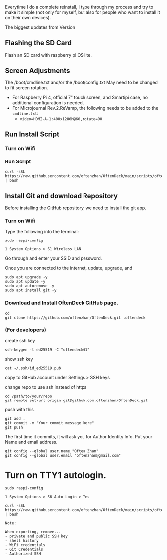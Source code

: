 Everytime I do a complete reinstall, I type through my process and try to make it simple (not only for myself, but also for people who want to install it on their own devices).

The biggest updates from Version 

## Flashing the SD Card

Flash an SD card with raspberry pi OS lite. 

## Screen Adjustments

The /boot/cmdline.txt and/or the /boot/config.txt May need to be changed to fit screen rotation.

- For Raspberry Pi 4, official 7" touch screen, and Smartipi case, no additional configuration is needed.
- For Microjournal Rev.2.ReVamp, the following needs to be added to the `cmdline.txt`:
   - `video=HDMI-A-1:400x1280M@60,rotate=90 
`
## Run Install Script

### Turn on Wifi

### Run Script

```
curl -sSL https://raw.githubusercontent.com/oftenzhan/OftenDeck/main/scripts/oftendeck_scratchbuild.sh | bash
```
## Install Git and download Repository

Before installing the GitHub repository, we need to install the git app. 

### Turn on Wifi

Type the following into the terminal:

```
sudo raspi-config
```

`1 System Options > S1 Wireless LAN`

Go through and enter your SSID and password.

Once you are connected to the internet, update, upgrade, and 

```
sudo apt upgrade -y
sudo apt update -y
sudo apt autoremove -y
sudo apt install git -y
```

### Download and Install OftenDeck GitHub page.
```
cd
git clone https://github.com/oftenzhan/OftenDeck.git .oftendeck
```

### (For developers)

create ssh key

```
ssh-keygen -t ed25519 -C "oftendeck01"
```

show ssh key

```
cat ~/.ssh/id_ed25519.pub
```

copy to GitHub account under Settings > SSH keys

change repo to use ssh instead of https

```
cd /path/to/your/repo
git remote set-url origin git@github.com:oftenzhan/OftenDeck.git

```

push with this

```
git add .
git commit -m "Your commit message here"
git push
```

The first time it commits, it will ask you for Author Identity Info. Put your Name and email address. 

```
git config --global user.name "Often Zhan"
git config --global user.email "oftenzhan@gmail.com"
```


# Turn on TTY1 autologin.

```
sudo raspi-config
```

`1 System Options > S6 Auto Login > Yes`



```
curl -sSL https://raw.githubusercontent.com/oftenzhan/OftenDeck/main/scripts/oftendeck_scratchbuild.sh | bash
```











```
Note:

When exporting, remove...
- private and public SSH key
- shell history
- WiFi credentials
- Git Credentials
- Authorized SSH
```